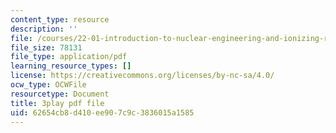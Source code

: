 ```yaml
---
content_type: resource
description: ''
file: /courses/22-01-introduction-to-nuclear-engineering-and-ionizing-radiation-fall-2016/62654cb8d410ee907c9c3836015a1585_z_xyx-z6arc.pdf
file_size: 78131
file_type: application/pdf
learning_resource_types: []
license: https://creativecommons.org/licenses/by-nc-sa/4.0/
ocw_type: OCWFile
resourcetype: Document
title: 3play pdf file
uid: 62654cb8-d410-ee90-7c9c-3836015a1585
---
```

